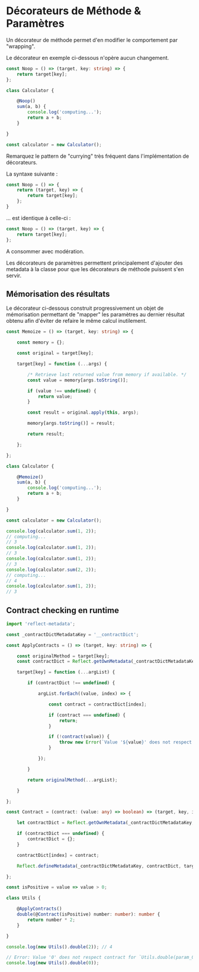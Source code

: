 # Décorateurs de Méthode & Paramètres

Un décorateur de méthode permet d'en modifier le comportement par "wrapping".

Le décorateur en exemple ci-dessous n'opère aucun changement.

```typescript
const Noop = () => (target, key: string) => {
    return target[key];
};

class Calculator {

    @Noop()
    sum(a, b) {
        console.log('computing...');
        return a + b;
    }

}

const calculator = new Calculator();
```


Remarquez le pattern de "currying" très fréquent dans l'implémentation de décorateurs.

La syntaxe suivante :

```typescript
const Noop = () => {
    return (target, key) => {
        return target[key];
    };
}
```

... est identique à celle-ci :

```typescript
const Noop = () => (target, key) => {
    return target[key];
};
```

A consommer avec modération.




Les décorateurs de paramètres permettent principalement d'ajouter des metadata à la classe pour que les décorateurs de méthode puissent s'en servir.

## Mémorisation des résultats

Le décorateur ci-dessous construit progressivement un objet de mémorisation permettant de "mapper" les paramètres au dernier résultat obtenu afin d'éviter de refaire le même calcul inutilement.

```typescript
const Memoize = () => (target, key: string) => {

    const memory = {};

    const original = target[key];

    target[key] = function (...args) {

        /* Retrieve last returned value from memory if available. */
        const value = memory[args.toString()];

        if (value !== undefined) {
            return value;
        }

        const result = original.apply(this, args);

        memory[args.toString()] = result;

        return result;

    };

};

class Calculator {

    @Memoize()
    sum(a, b) {
        console.log('computing...');
        return a + b;
    }

}

const calculator = new Calculator();

console.log(calculator.sum(1, 2));
// computing...
// 3
console.log(calculator.sum(1, 2));
// 3
console.log(calculator.sum(1, 2));
// 3
console.log(calculator.sum(2, 2));
// computing...
// 4
console.log(calculator.sum(1, 2));
// 3
```

## Contract checking en runtime

```typescript
import 'reflect-metadata';

const _contractDictMetadataKey = '__contractDict';

const ApplyContracts = () => (target, key: string) => {

    const originalMethod = target[key];
    const contractDict = Reflect.getOwnMetadata(_contractDictMetadataKey, target, key);

    target[key] = function (...argList) {

        if (contractDict !== undefined) {

            argList.forEach((value, index) => {

                const contract = contractDict[index];

                if (contract === undefined) {
                    return;
                }

                if (!contract(value)) {
                    throw new Error(`Value '${value}' does not respect contract for \`${target.constructor.name}.${key}(param_${index})\`.`);
                }

            });

        }

        return originalMethod(...argList);

    }

};

const Contract = (contract: (value: any) => boolean) => (target, key, index): any => {

    let contractDict = Reflect.getOwnMetadata(_contractDictMetadataKey, target, key);

    if (contractDict === undefined) {
        contractDict = {};
    }

    contractDict[index] = contract;

    Reflect.defineMetadata(_contractDictMetadataKey, contractDict, target, key);

};

const isPositive = value => value > 0;

class Utils {

    @ApplyContracts()
    double(@Contract(isPositive) number: number): number {
        return number * 2;
    }

}

console.log(new Utils().double(2)); // 4

// Error: Value '0' does not respect contract for `Utils.double(param_0)`.
console.log(new Utils().double(0));                
```

